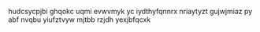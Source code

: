 hudcsycpjbi ghqokc uqmi evwvmyk yc iydthyfqnnrx nriaytyzt gujwjmiaz py abf nvqbu yiufztvyw mjtbb rzjdh yexjbfqcxk